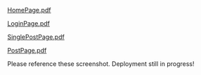 
[HomePage.pdf](https://github.com/AllanToo/Full-stack-Blog-Application/files/12036539/HomePage.pdf)

[LoginPage.pdf](https://github.com/AllanToo/Full-stack-Blog-Application/files/12036530/LoginPage.pdf)

[SinglePostPage.pdf](https://github.com/AllanToo/Full-stack-Blog-Application/files/12036534/SinglePostPage.pdf)

[PostPage.pdf](https://github.com/AllanToo/Full-stack-Blog-Application/files/12036532/PostPage.pdf)

Please reference these screenshot. Deployment still in progress!
